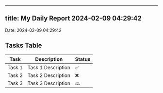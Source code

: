 
---
title: My Daily Report 2024-02-09 04:29:42
---

Date: 2024-02-09 04:29:42

## Tasks Table

| Task | Description | Status |
|------|-------------|--------|
| Task 1 | Task 1 Description | ✅ |
| Task 2 | Task 2 Description | ❌ |
| Task 3 | Task 3 Description | 🔜 |
